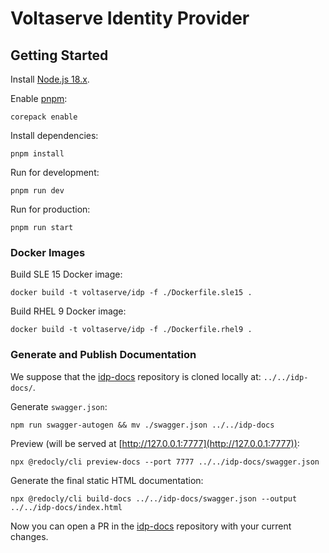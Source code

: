 # Voltaserve Identity Provider

## Getting Started

Install [Node.js 18.x](https://nodejs.org).

Enable [pnpm](https://pnpm.io):

```shell
corepack enable
```

Install dependencies:

```shell
pnpm install
```

Run for development:

```shell
pnpm run dev
```

Run for production:

```shell
pnpm run start
```

### Docker Images

Build SLE 15 Docker image:

```shell
docker build -t voltaserve/idp -f ./Dockerfile.sle15 .
```

Build RHEL 9 Docker image:

```shell
docker build -t voltaserve/idp -f ./Dockerfile.rhel9 .
```

### Generate and Publish Documentation

We suppose that the [idp-docs](https://github.com/voltaserve/idp-docs) repository is cloned locally at: `../../idp-docs/`.

Generate `swagger.json`:

```shell
npm run swagger-autogen && mv ./swagger.json ../../idp-docs
```

Preview (will be served at [http://127.0.0.1:7777](http://127.0.0.1:7777)):

```shell
npx @redocly/cli preview-docs --port 7777 ../../idp-docs/swagger.json
```

Generate the final static HTML documentation:

```shell
npx @redocly/cli build-docs ../../idp-docs/swagger.json --output ../../idp-docs/index.html
```

Now you can open a PR in the [idp-docs](https://github.com/voltaserve/idp-docs) repository with your current changes.

